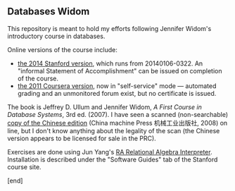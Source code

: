 ## Databases Widom

This repository is meant to hold my efforts following Jennifer Widom's introductory course in databases.

Online versions of the course include:

 * [the 2014 Stanford version](https://class.stanford.edu/courses/Engineering/db/2014_1/about), which runs from 20140106-0322. An "informal Statement of Accomplishment" can be issued on completion of the course.
 * [the 2011 Coursera version](https://class.coursera.org/db), now in "self-service" mode — automated grading and an unmonitored forum exist, but no certificate is issued.

The book is Jeffrey D. Ullum and Jennifer Widom, _A First Course in Database Systems_, 3rd ed. (2007). I have seen a scanned (non-searchable) [copy of the Chinese edition](http://bookza.org/book/2044075/4a474b) (China machine Press 机械工业出版社, 2008) on line, but I don't know anything about the legality of the scan (the Chinese version appears to be licensed for sale in the PRC).

Exercises are done using Jun Yang's [RA Relational Algebra Interpreter](http://www.cs.duke.edu/~junyang/ra/). Installation is described under the "Software Guides" tab of the Stanford course site.

[end]
